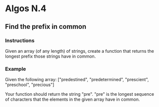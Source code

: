 # Algos N.4

## Find the prefix in common


### Instructions

Given an array (of any length) of strings, create a function that returns the longest prefix those strings have in common.

### Example
Given the following array: ["predestined", "predetermined", "prescient", "preschool", "precious"]

Your function should return the string "pre". "pre" is the longest sequence of characters that the elements in the given array have in common. 

